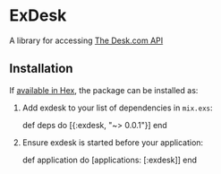 # ExDesk

A library for accessing [The Desk.com API](http://dev.desk.com)

## Installation

If [available in Hex](https://hex.pm/docs/publish), the package can be installed as:

  1. Add exdesk to your list of dependencies in `mix.exs`:

        def deps do
          [{:exdesk, "~> 0.0.1"}]
        end

  2. Ensure exdesk is started before your application:

        def application do
          [applications: [:exdesk]]
        end

